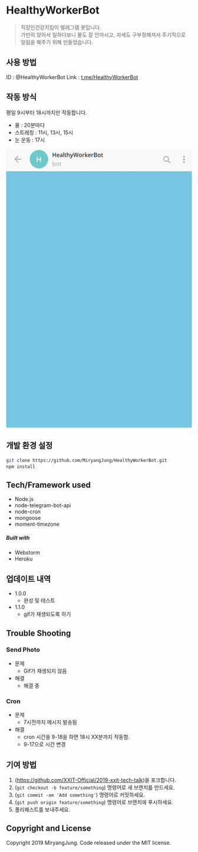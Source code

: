 # HealthyWorkerBot
> 직장인건강지킴이 텔레그램 봇입니다. <br>
> 가만히 앉아서 일하다보니 물도 잘 안마시고, 자세도 구부정해져서 주기적으로 알림을 해주기 위해 만들었습니다.

## 사용 방법
ID : @HealthyWorkerBot
Link : [t.me/HealthyWorkerBot](https://t.me/HealthyWorkerBot)

## 작동 방식
평일 9시부터 18시까지만 작동합니다.
- 물 : 20분마다
- 스트레칭 : 11시, 13시, 15시
- 눈 운동 : 17시

![example](example.gif)

## 개발 환경 설정
```sh
git clone https://github.com/MiryangJung/HealthyWorkerBot.git
npm install
```

## Tech/Framework used
- Node.js
- node-telegram-bot-api
- node-cron
- mongoose
- moment-timezone

##### Built with
- Webstorm
- Heroku

## 업데이트 내역
* 1.0.0
    * 완성 및 테스트
* 1.1.0
    * gif가 재생되도록 하기

## Trouble Shooting

### Send Photo
* 문제
   * Gif가 재생되지 않음
* 해결
   * 해결 중
   
### Cron
* 문제
   * 7시전까지 메시지 발송됨
* 해결
   * cron 시간을 9-18을 하면 18시 XX분까지 작동함.
   * 9-17으로 시간 변경
   
## 기여 방법

1. (<https://github.com/XXIT-Official/2019-xxit-tech-talk>)을 포크합니다.
2. (`git checkout -b feature/something`) 명령어로 새 브랜치를 만드세요.
3. (`git commit -am 'Add something'`) 명령어로 커밋하세요.
4. (`git push origin feature/something`) 명령어로 브랜치에 푸시하세요. 
5. 풀리퀘스트를 보내주세요.

## Copyright and License

Copyright 2019 MiryangJung. Code released under the MIT license.

